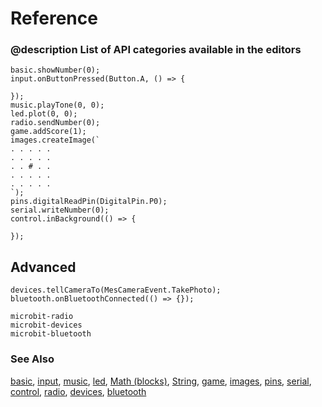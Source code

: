 # Reference

### @description List of API categories available in the editors

```namespaces
basic.showNumber(0);
input.onButtonPressed(Button.A, () => {
    
});
music.playTone(0, 0);
led.plot(0, 0);
radio.sendNumber(0);
game.addScore(1);
images.createImage(`
. . . . .
. . . . .
. . # . .
. . . . .
. . . . .
`);
pins.digitalReadPin(DigitalPin.P0);
serial.writeNumber(0);
control.inBackground(() => {
    
});
```
## Advanced
  
```namespaces
devices.tellCameraTo(MesCameraEvent.TakePhoto);
bluetooth.onBluetoothConnected(() => {});
```
  
```package
microbit-radio
microbit-devices
microbit-bluetooth
```

### See Also

[basic](/reference/basic), [input](/reference/input), [music](/reference/music), [led](/reference/led), [Math (blocks)](/blocks/math), [String](/reference/types/string), [game](/reference/game), [images](/reference/images), [pins](/reference/pins), [serial](/reference/serial), [control](/reference/control), [radio](/reference/radio), [devices](/reference/devices), [bluetooth](/reference/bluetooth)
